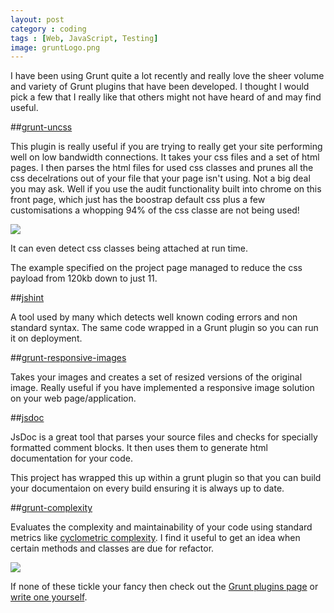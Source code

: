 ```yaml
---
layout: post
category : coding
tags : [Web, JavaScript, Testing]
image: gruntLogo.png
---
```


I have been using Grunt quite a lot recently and really love the sheer volume and variety of Grunt plugins that have been developed. I thought I would pick a few that I really like that others might not have heard of and may find useful. 

##[grunt-uncss](https://github.com/addyosmani/grunt-uncss)

This plugin is really useful if you are trying to really get your site performing well on low bandwidth connections. It takes your css files and a set of html pages. I then parses the html files for used css classes and prunes all the css decelrations out of your file that your page isn't using. Not a big deal you may ask. Well if you use the audit functionality built into chrome on this front page, which just has the boostrap default css plus a few customisations a whopping 94% of the css classe are not being used! 

<img src="{{ site.url }}/assets/images/cssAudit.png" class="img-responsive"/>

It can even detect css classes being attached at run time.

The example specified on the project page managed to reduce the css payload from 120kb down to just 11.

##[jshint](https://github.com/gruntjs/grunt-contrib-jshint)

A tool used by many which detects well known coding errors and non standard syntax. The same code wrapped in a Grunt plugin so you can run it on deployment.


##[grunt-responsive-images](https://github.com/andismith/grunt-responsive-images)

Takes your images and creates a set of resized versions of the original image. Really useful if you have implemented a responsive image solution on your web page/application.

##[jsdoc](https://github.com/krampstudio/grunt-jsdoc)

JsDoc is a great tool that parses your source files and checks for specially formatted comment blocks. It then uses them to generate html documentation for your code.

This project has wrapped this up within a grunt plugin so that you can build your documentaion on every build ensuring it is always up to date.

##[grunt-complexity](https://github.com/vigetlabs/grunt-complexity)

Evaluates the complexity and maintainability of your code using standard metrics like [cyclometric complexity](http://en.wikipedia.org/wiki/Cyclomatic_complexity). I find it useful to get an idea when certain methods and classes are due for refactor.

<img src="{{ site.url }}/assets/images/complexExample.png" class="img-responsive"/>

If none of these tickle your fancy then check out the [Grunt plugins page](http://gruntjs.com/plugins) or [write one yourself](http://gruntjs.com/creating-tasks).